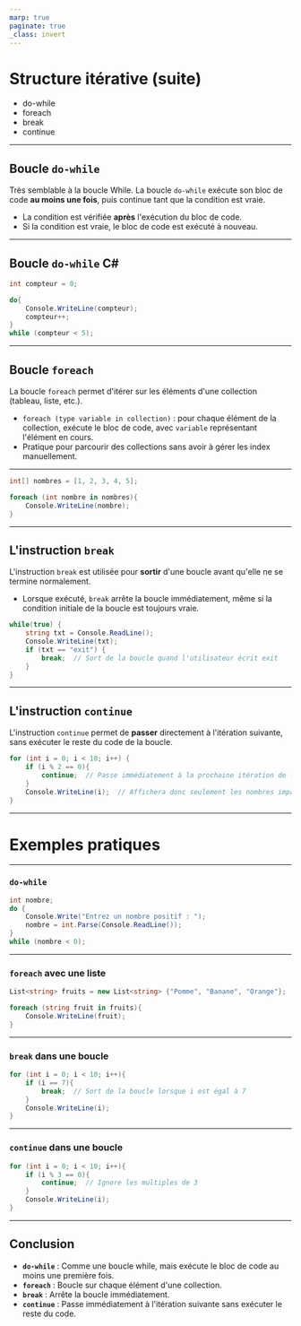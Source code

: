 ```yaml
---
marp: true
paginate: true
_class: invert
---
```


# Structure itérative (suite)
- do-while
- foreach
- break
- continue

---

## Boucle `do-while`
Très semblable à la boucle While.  La boucle `do-while` exécute son bloc de code **au moins une fois**, puis continue tant que la condition est vraie.
- La condition est vérifiée **après** l'exécution du bloc de code.
- Si la condition est vraie, le bloc de code est exécuté à nouveau.

---

## Boucle `do-while` C#

```csharp
int compteur = 0;

do{
    Console.WriteLine(compteur);
    compteur++;
} 
while (compteur < 5);
```


---

## Boucle `foreach`

La boucle `foreach` permet d'itérer sur les éléments d'une collection (tableau, liste, etc.).
- `foreach (type variable in collection)` : pour chaque élément de la collection, exécute le bloc de code, avec `variable` représentant l'élément en cours.
- Pratique pour parcourir des collections sans avoir à gérer les index manuellement.

---

```csharp
int[] nombres = [1, 2, 3, 4, 5];

foreach (int nombre in nombres){
    Console.WriteLine(nombre);
}
```

---

## L'instruction `break`

L'instruction `break` est utilisée pour **sortir** d'une boucle avant qu'elle ne se termine normalement.
- Lorsque exécuté, `break` arrête la boucle immédiatement, même si la condition initiale de la boucle est toujours vraie.
```csharp
while(true) {
    string txt = Console.ReadLine();
    Console.WriteLine(txt);
    if (txt == "exit") {
        break;  // Sort de la boucle quand l'utilisateur écrit exit
    }
}
```

---

## L'instruction `continue`

L'instruction `continue` permet de **passer** directement à l'itération suivante, sans exécuter le reste du code de la boucle.

```csharp
for (int i = 0; i < 10; i++) {
    if (i % 2 == 0){
        continue;  // Passe immédiatement à la prochaine itération de la boucle
    }
    Console.WriteLine(i);  // Affichera donc seulement les nombres impairs
}
```

---

# Exemples pratiques

---

### `do-while`
```csharp
int nombre;
do {
    Console.Write("Entrez un nombre positif : ");
    nombre = int.Parse(Console.ReadLine());
} 
while (nombre < 0);
```

---

### `foreach` avec une liste

```csharp
List<string> fruits = new List<string> {"Pomme", "Banane", "Orange"};

foreach (string fruit in fruits){
    Console.WriteLine(fruit);
}
```

---

### `break` dans une boucle

```csharp
for (int i = 0; i < 10; i++){
    if (i == 7){
        break;  // Sort de la boucle lorsque i est égal à 7
    }
    Console.WriteLine(i);
}
```

---

### `continue` dans une boucle

```csharp
for (int i = 0; i < 10; i++){
    if (i % 3 == 0){
        continue;  // Ignore les multiples de 3
    }
    Console.WriteLine(i);
}
```

---

## Conclusion

- **`do-while`** : Comme une boucle while, mais exécute le bloc de code au moins une première fois.
- **`foreach`** : Boucle sur chaque élément d'une collection.
- **`break`** : Arrête la boucle immédiatement.
- **`continue`** : Passe immédiatement à l'itération suivante sans exécuter le reste du code.

